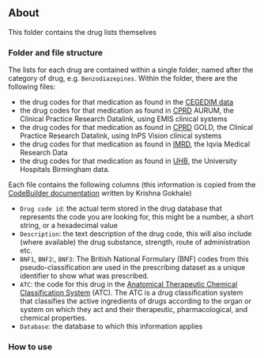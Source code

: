 ## About
This folder contains the drug lists themselves

### Folder and file structure

The lists for each drug are contained within a single folder, named after the category of drug, e.g. `Benzodiazepines`.
Within the folder, there are the following files:
- the drug codes for that medication as found in the [CEGEDIM data](https://www.cegedim-health-data.com/solutions/real-world-data-evidences/patient-cohort/)
- the drug codes for that medication as found in [CPRD](https://cprd.com/primary-care-data-public-health-research) AURUM, the Clinical Practice Research Datalink, using EMIS clinical systems
- the drug codes for that medication as found in [CPRD](https://cprd.com/primary-care-data-public-health-research) GOLD, the Clinical Practice Research Datalink, using InPS Vision clinical systems
- the drug codes for that medication as found in [IMRD](https://www.iqvia.com/library/fact-sheets/uk-emr-iqvia-medical-research-data), the Iqvia Medical Research Data
- the drug codes for that medication as found in [UHB](https://www.research.uhb.nhs.uk/), the University Hospitals Birmingham data.

Each file contains the following columns (this information is copied from the [CodeBuilder documentation](https://github.com/krisgoks/markdowns/blob/master/codebuilder/codebuilderintro.md) written by Krishna Gokhale)
- `Drug code id`: the actual term stored in the drug database that represents the code you are looking for, this might be a number, a short string, or a hexadecimal value
- `Description`: the text description of the drug code, this will also include (where available) the drug substance, strength, route of administration etc.
- `BNF1`, `BNF2`:, `BNF3`: The British National Formulary (BNF) codes from this pseudo-classification are used in the prescribing dataset as a unique identifier to show what was prescribed.
- `ATC`: the code for this drug in the [Anatomical Therapeutic Chemical Classification System](https://www.whocc.no/) (ATC). The ATC is a drug classification system that classifies the active ingredients of drugs according to the organ or system on which they act and their therapeutic, pharmacological, and chemical properties.
- `Database`: the database to which this information applies

### How to use
